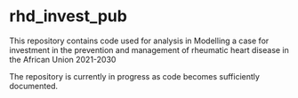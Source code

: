 # rhd_invest_pub

This repository contains code used for analysis in Modelling a case for investment in the prevention and management of rheumatic heart disease in the African Union 2021-2030 

The repository is currently in progress as code becomes sufficiently documented.

